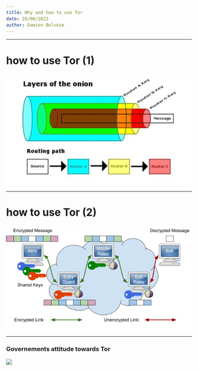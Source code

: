 ```yaml
---
title: Why and how to use Tor
date: 28/06/2023
author: Damien Belvèze
---
```

---
# how to use Tor (1)

![](images/tor_onion_layers.png)

---

# how to use Tor (2)

![](images/Tor_onion_layers1.png)


---

### Governements attitude towards Tor

![](images/quadrature_8_dec.PNG)

